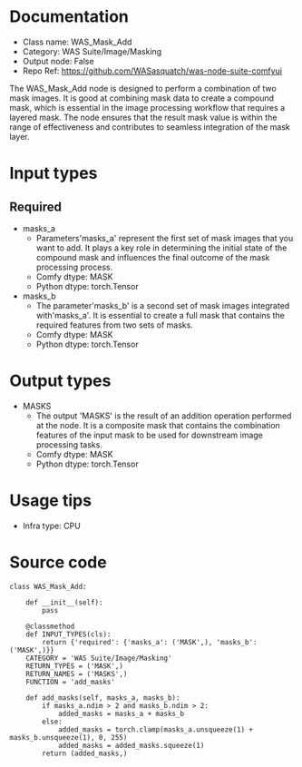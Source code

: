 # Documentation
- Class name: WAS_Mask_Add
- Category: WAS Suite/Image/Masking
- Output node: False
- Repo Ref: https://github.com/WASasquatch/was-node-suite-comfyui

The WAS_Mask_Add node is designed to perform a combination of two mask images. It is good at combining mask data to create a compound mask, which is essential in the image processing workflow that requires a layered mask. The node ensures that the result mask value is within the range of effectiveness and contributes to seamless integration of the mask layer.

# Input types
## Required
- masks_a
    - Parameters'masks_a' represent the first set of mask images that you want to add. It plays a key role in determining the initial state of the compound mask and influences the final outcome of the mask processing process.
    - Comfy dtype: MASK
    - Python dtype: torch.Tensor
- masks_b
    - The parameter'masks_b' is a second set of mask images integrated with'masks_a'. It is essential to create a full mask that contains the required features from two sets of masks.
    - Comfy dtype: MASK
    - Python dtype: torch.Tensor

# Output types
- MASKS
    - The output 'MASKS' is the result of an addition operation performed at the node. It is a composite mask that contains the combination features of the input mask to be used for downstream image processing tasks.
    - Comfy dtype: MASK
    - Python dtype: torch.Tensor

# Usage tips
- Infra type: CPU

# Source code
```
class WAS_Mask_Add:

    def __init__(self):
        pass

    @classmethod
    def INPUT_TYPES(cls):
        return {'required': {'masks_a': ('MASK',), 'masks_b': ('MASK',)}}
    CATEGORY = 'WAS Suite/Image/Masking'
    RETURN_TYPES = ('MASK',)
    RETURN_NAMES = ('MASKS',)
    FUNCTION = 'add_masks'

    def add_masks(self, masks_a, masks_b):
        if masks_a.ndim > 2 and masks_b.ndim > 2:
            added_masks = masks_a + masks_b
        else:
            added_masks = torch.clamp(masks_a.unsqueeze(1) + masks_b.unsqueeze(1), 0, 255)
            added_masks = added_masks.squeeze(1)
        return (added_masks,)
```